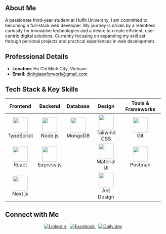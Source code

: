 ## About Me

A passionate third-year student at Huflit University, I am committed to becoming a full-stack web developer. My journey is driven by a relentless curiosity for innovative technologies and a desire to create efficient, user-centric digital solutions. Currently focusing on expanding my skill set through personal projects and practical experiences in web development.

## Professional Details

- **Location**: Ho Chi Minh City, Vietnam
- **Email**: [dinhgiaanforwork@gmail.com](mailto:dinhgiaanforwork@gmail.com)

## Tech Stack & Key Skills

| **Frontend** | **Backend** | **Database** | **Design** | **Tools & Frameworks** |
|:---:|:---:|:---:|:---:|:---:|
| <img src="https://cdn.jsdelivr.net/gh/devicons/devicon/icons/typescript/typescript-original.svg" width="48" height="48"/><br>TypeScript | <img src="https://cdn.jsdelivr.net/gh/devicons/devicon/icons/nodejs/nodejs-original.svg" width="48" height="48"/><br>Node.js | <img src="https://cdn.jsdelivr.net/gh/devicons/devicon/icons/mongodb/mongodb-original.svg" width="48" height="48"/><br>MongoDB | <img src="https://upload.wikimedia.org/wikipedia/commons/thumb/d/d5/Tailwind_CSS_Logo.svg/2560px-Tailwind_CSS_Logo.svg.png" width="48" height="48"/><br>Tailwind CSS | <img src="https://cdn.jsdelivr.net/gh/devicons/devicon/icons/git/git-original.svg" width="48" height="48"/><br>Git |
| <img src="https://cdn.jsdelivr.net/gh/devicons/devicon/icons/react/react-original.svg" width="48" height="48"/><br>React | <img src="https://cdn.jsdelivr.net/gh/devicons/devicon/icons/express/express-original.svg" width="48" height="48"/><br>Express.js | | <img src="https://cdn.jsdelivr.net/gh/devicons/devicon/icons/materialui/materialui-original.svg" width="48" height="48"/><br>Material UI | <img src="https://www.vectorlogo.zone/logos/getpostman/getpostman-icon.svg" width="48" height="48"/><br>Postman |
| <img src="https://cdn.jsdelivr.net/gh/devicons/devicon/icons/nextjs/nextjs-original.svg" width="48" height="48"/><br>Next.js | | | <img src="https://gw.alipayobjects.com/zos/rmsportal/KDpgvguMpGfqaHPjicRK.svg" width="48" height="48"/><br>Ant Design | |


## Connect with Me

<div align="center">
  <a href="https://linkedin.com/in/dinhgiaan" target="_blank">
    <img src="https://img.shields.io/badge/LinkedIn-0077B5?style=for-the-badge&logo=linkedin&logoColor=white" alt="LinkedIn"/>
  </a>&nbsp;
  <a href="https://www.facebook.com/dgiaan04" target="_blank">
    <img src="https://img.shields.io/badge/Facebook-1877F2?style=for-the-badge&logo=facebook&logoColor=white" alt="Facebook"/>
  </a>&nbsp;
  <a href="https://app.daily.dev/dinhgiaan" target="_blank">
    <img src="https://img.shields.io/badge/daily.dev-CE3DF3?style=for-the-badge&logo=dailydotdev&logoColor=white" alt="Daily.dev"/>
  </a>
</div>
